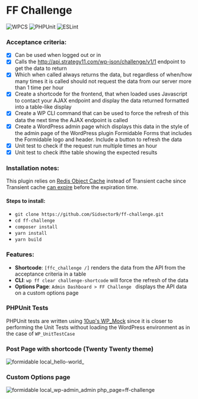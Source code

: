 # FF Challenge
![WPCS](https://github.com/Sidsector9/ff-challenge/workflows/WPCS/badge.svg?branch=master)
![PHPUnit](https://github.com/Sidsector9/ff-challenge/workflows/PHPUnit/badge.svg?branch=master)
![ESLint](https://github.com/Sidsector9/ff-challenge/workflows/ESLint/badge.svg?branch=master)

### Acceptance criteria:
- [x] Can be used when logged out or in
- [x] Calls the http://api.strategy11.com/wp-json/challenge/v1/1 endpoint to get the data to return
- [x] Which when called always returns the data, but regardless of when/how many times it is called should not request the data from our server more than 1 time per hour
- [x] Create a shortcode for the frontend, that when loaded uses Javascript to contact your AJAX endpoint and display the data returned formatted into a table-like display
- [x] Create a WP CLI command that can be used to force the refresh of this data the next time the AJAX endpoint is called
- [x] Create a WordPress admin page which displays this data in the style of the admin page of the WordPress plugin Formidable Forms that includes the Formidable logo and header. Include a button to refresh the data
- [x] Unit test to check if the request run multiple times an hour
- [x] Unit test to check ifthe table showing the expected results

### Installation notes:
This plugin relies on [Redis Object Cache](https://wordpress.org/plugins/redis-cache/) instead of Transient cache since Transient cache [can expire](https://developer.wordpress.org/apis/handbook/transients/#saving-transients) before the expiration time.

#### Steps to install:
- `git clone https://github.com/Sidsector9/ff-challenge.git`
- `cd ff-challenge`
- `composer install`
- `yarn install`
- `yarn build`

### Features:
- **Shortcode**: `[ffc_challenge /]` renders the data from the API from the acceptance criteria in a table
- **CLI**: `wp ff clear challenge-shortcode` will force the refresh of the data
- **Options Page**: `Admin Dashboard > FF Challenge ` displays the API data on a custom options page

### PHPUnit Tests
PHPUnit tests are written using [10up's WP_Mock](https://github.com/10up/wp_mock) since it is closer to performing the Unit Tests without loading the WordPress environment as in the case of `WP_UnitTestCase`

### Post Page with shortcode (Twenty Twenty theme)
![formidable local_hello-world_](https://user-images.githubusercontent.com/17757960/87249704-3d349100-c47e-11ea-86b2-8cdc8c02dbce.png)

### Custom Options page
![formidable local_wp-admin_admin php_page=ff-challenge](https://user-images.githubusercontent.com/17757960/87249708-4291db80-c47e-11ea-855f-8ce8bea56cf8.png)
